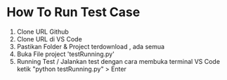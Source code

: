# How To Run Test Case

1. Clone URL Github
2. Clone URL di VS Code
3. Pastikan Folder & Project terdownload , ada semua
4. Buka File project 'testRunning.py'
5. Running Test / Jalankan test dengan cara membuka terminal VS Code ketik "python testRunning.py" > Enter
